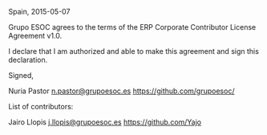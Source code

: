 Spain, 2015-05-07

Grupo ESOC agrees to the terms of the ERP Corporate Contributor License
Agreement v1.0.

I declare that I am authorized and able to make this agreement and sign this
declaration.

Signed,

Nuria Pastor <n.pastor@grupoesoc.es> https://github.com/grupoesoc/

List of contributors:

Jairo Llopis <j.llopis@grupoesoc.es> https://github.com/Yajo

